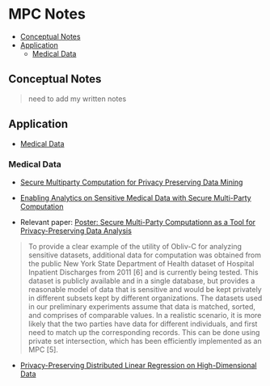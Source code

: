 # MPC Notes

* [Conceptual Notes](#concept)
* [Application](#application)
    * [Medical Data](#medical)

## Conceptual Notes <a name = "concept"></a>
> need to add my written notes

## Application <a name = "application"></a>

* [Medical Data](#medical)

### Medical Data <a name = "medical"></a>

* [Secure Multiparty Computation for Privacy Preserving Data Mining](http://u.cs.biu.ac.il/~lindell/research-statements/mpc-ppdm.htm)

* [Enabling Analytics on Sensitive Medical Data with Secure Multi-Party Computation](https://www.ncbi.nlm.nih.gov/pubmed/29677926)

* Relevant paper: [Poster: Secure Multi-Party Computationn as a Tool for Privacy-Preserving Data Analysis](https://havron.xyz/pubs/mpcposter.pdf)
>  To provide a clear example of the utility of Obliv-C for analyzing sensitive datasets, additional data for computation was obtained from the public New York State Department of Health dataset of Hospital Inpatient Discharges from 2011 [6] and is currently being tested. This dataset is publicly available and in a single database, but provides a reasonable model of data that is sensitive and would be kept privately in different subsets kept by different organizations. The datasets used in our preliminary experiments assume that data is matched, sorted, and comprises of comparable values. In a realistic scenario, it is more likely that the two parties have data for different individuals, and first need to match up the corresponding records. This can be done using private set intersection, which has been efficiently implemented as an MPC [5].

* [Privacy-Preserving Distributed Linear Regression on High-Dimensional Data](https://petsymposium.org/2017/papers/issue4/paper74-2017-4-source.pdf)
